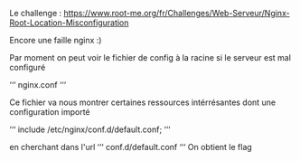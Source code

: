 Le challenge : https://www.root-me.org/fr/Challenges/Web-Serveur/Nginx-Root-Location-Misconfiguration

Encore une faille nginx :) 

Par moment on peut voir le fichier de config à la racine si le serveur est mal configuré 

‘‘‘
nginx.conf
‘‘‘

Ce fichier va nous montrer certaines ressources intérrésantes dont une configuration importé 

‘‘‘
include /etc/nginx/conf.d/default.conf;
‘‘‘

en cherchant dans l'url 
‘‘‘
conf.d/default.conf
‘‘‘
On obtient le flag 